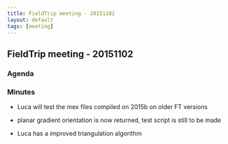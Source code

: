 ```yaml
---
title: FieldTrip meeting - 20151102
layout: default
tags: [meeting]
---
```


## FieldTrip meeting - 20151102

### Agenda

### Minutes

*  Luca will test the mex files compiled on 2015b on older FT versions

*  planar gradient orientation is now returned, test script is still to be made

*  Luca has a improved triangulation algorithm 

